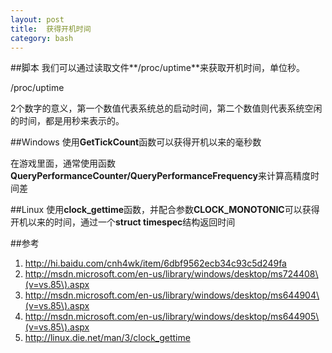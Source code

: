 ```yaml
---
layout: post
title:  获得开机时间
category: bash
---
```

         
##脚本
我们可以通过读取文件**/proc/uptime**来获取开机时间，单位秒。

/proc/uptime

2个数字的意义，第一个数值代表系统总的启动时间，第二个数值则代表系统空闲的时间，都是用秒来表示的。


##Windows
使用**GetTickCount**函数可以获得开机以来的毫秒数

在游戏里面，通常使用函数**QueryPerformanceCounter/QueryPerformanceFrequency**来计算高精度时间差

##Linux
使用**clock_gettime**函数，并配合参数**CLOCK_MONOTONIC**可以获得开机以来的时间，通过一个**struct timespec**结构返回时间

##参考
1. <http://hi.baidu.com/cnh4wk/item/6dbf9562ecb34c93c5d249fa>
2. <http://msdn.microsoft.com/en-us/library/windows/desktop/ms724408\(v=vs.85\).aspx>
2. <http://msdn.microsoft.com/en-us/library/windows/desktop/ms644904\(v=vs.85\).aspx>
1. <http://msdn.microsoft.com/en-us/library/windows/desktop/ms644905\(v=vs.85\).aspx>
3. <http://linux.die.net/man/3/clock_gettime>